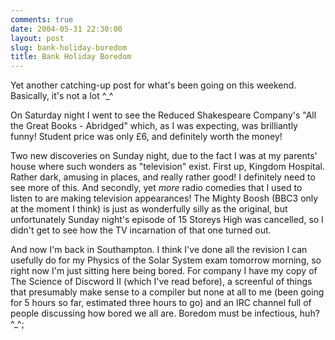 ```yaml
---
comments: true
date: 2004-05-31 22:30:00
layout: post
slug: bank-holiday-boredom
title: Bank Holiday Boredom
---
```


Yet another catching-up post for what's been going on this weekend.  Basically, it's not a lot ^_^  

On Saturday night I went to see the Reduced Shakespeare Company's "All the Great Books - Abridged" which, as I was expecting, was brilliantly funny!  Student price was only £6, and definitely worth the money!  

Two new discoveries on Sunday night, due to the fact I was at my parents' house where such wonders as "television" exist.  First up, Kingdom Hospital.  Rather dark, amusing in places, and really rather good!  I definitely need to see more of this.  And secondly, yet *more* radio comedies that I used to listen to are making television appearances!  The Mighty Boosh (BBC3 only at the moment I think) is just as wonderfully silly as the original, but unfortunately Sunday night's episode of 15 Storeys High was cancelled, so I didn't get to see how the TV incarnation of that one turned out.  

And now I'm back in Southampton.  I think I've done all the revision I can usefully do for my Physics of the Solar System exam tomorrow morning, so right now I'm just sitting here being bored.  For company I have my copy of The Science of Discword II (which I've read before), a screenful of things that presumably make sense to a compiler but none at all to me (been going for 5 hours so far, estimated three hours to go) and an IRC channel full of people discussing how bored we all are.  Boredom must be infectious, huh? ^_^;
